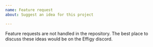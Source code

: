 ```yaml
---
name: Feature request
about: Suggest an idea for this project

---
```


Feature requests are not handled in the repository. The best place to discuss these ideas would be on the Effigy discord.
